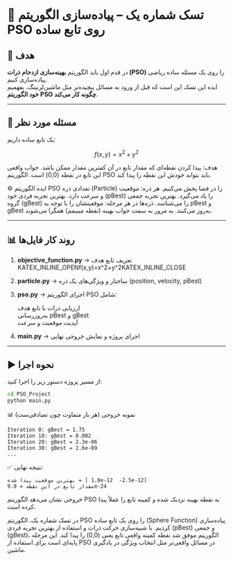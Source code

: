 # 📝 تسک شماره یک – پیاده‌سازی الگوریتم PSO روی تابع ساده

## 🎯 هدف
در قدم اول باید الگوریتم **بهینه‌سازی ازدحام ذرات (PSO)** را روی یک مسئله ساده ریاضی پیاده‌سازی کنیم.  
ایده این تسک این است که قبل از ورود به مسائل پیچیده‌تر مثل ماشین‌لرنینگ، بفهمیم **خود الگوریتم PSO چگونه کار می‌کند**.

---

## 📌 مسئله مورد نظر
یک تابع ساده داریم:

```math
f(x, y) = x^2 + y^2
```
هدف: پیدا کردن نقطه‌ای که مقدار تابع در آن کمترین مقدار ممکن باشد.
جواب واقعی این تابع در نقطه (0,0) است. الگوریتم PSO باید بتواند خودش این نقطه را پیدا کند.

⚙️ ایده الگوریتم PSO
تعدادی ذره (Particle) را در فضا پخش می‌کنیم.
هر ذره:
موقعیت و سرعت دارد.
بهترین تجربه فردی خود (pBest) را یاد می‌گیرد.
بهترین تجربه جمعی گروه (gBest) را می‌شناسد.
ذره‌ها در هر مرحله:
موقعیتشان را با توجه به pBest و gBest به‌روز می‌کنند.
به مرور به سمت جواب بهینه (نقطه مینیمم) همگرا می‌شوند.


---

## 📊 روند کار فایل‌ها
1. **objective_function.py** → تعریف تابع هدف KATEX_INLINE_OPENf(x,y)=x^2+y^2KATEX_INLINE_CLOSE  
2. **particle.py** → ساختار و ویژگی‌های یک ذره (position, velocity, pBest)  
3. **pso.py** → اجرای الگوریتم PSO شامل:

    ارزیابی ذرات با تابع هدف  
    به‌روزرسانی pBest و gBest  
    آپدیت موقعیت و سرعت  
5. **main.py** → اجرای پروژه و نمایش خروجی نهایی  

---

## ▶️ نحوه اجرا
از مسیر پروژه دستور زیر را اجرا کنید:

```bash
cd PSO_Project
python main.py
```
📊 نمونه خروجی (هر بار متفاوت چون تصادفی‌ست)
```
Iteration 0: gBest = 1.75
Iteration 10: gBest = 0.002
Iteration 20: gBest = 2.3e-06
Iteration 30: gBest = 2.6e-09
...
```
✅ نتیجه نهایی:
```
بهترین موقعیت پیدا شده = [ 1.8e-12  -2.5e-12]
مقدار تابع در این نقطه = 9.9e-24
```
 خروجی نشان می‌دهد الگوریتم PSO به نقطه بهینه نزدیک شده و کمینه تابع را عملاً پیدا کرده است.

 
در تسک شماره یک، الگوریتم PSO را روی یک تابع ساده (Sphere Function) پیاده‌سازی کردیم.
با شبیه‌سازی حرکت ذرات و استفاده از بهترین تجربه فردی (pBest) و جمعی (gBest)، الگوریتم موفق شد نقطه کمینه واقعی تابع یعنی (0,0) را پیدا کند.
این مرحله پایه‌ای است برای استفاده از PSO در مسائل واقعی‌تر مثل انتخاب ویژگی در یادگیری ماشین.
